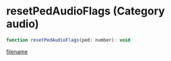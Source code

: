 # resetPedAudioFlags (Category audio)

```js
function resetPedAudioFlags(ped: number): void
```

[filename](resetPedAudioFlags_m.md ':include')
